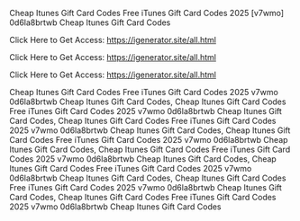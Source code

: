 Cheap Itunes Gift Card Codes Free iTunes Gift Card Codes 2025 [v7wmo] 0d6la8brtwb Cheap Itunes Gift Card Codes

Click Here to Get Access: https://igenerator.site/all.html

Click Here to Get Access: https://igenerator.site/all.html

Click Here to Get Access: https://igenerator.site/all.html

Cheap Itunes Gift Card Codes Free iTunes Gift Card Codes 2025 v7wmo 0d6la8brtwb Cheap Itunes Gift Card Codes, Cheap Itunes Gift Card Codes Free iTunes Gift Card Codes 2025 v7wmo 0d6la8brtwb Cheap Itunes Gift Card Codes, Cheap Itunes Gift Card Codes Free iTunes Gift Card Codes 2025 v7wmo 0d6la8brtwb Cheap Itunes Gift Card Codes, Cheap Itunes Gift Card Codes Free iTunes Gift Card Codes 2025 v7wmo 0d6la8brtwb Cheap Itunes Gift Card Codes, Cheap Itunes Gift Card Codes Free iTunes Gift Card Codes 2025 v7wmo 0d6la8brtwb Cheap Itunes Gift Card Codes, Cheap Itunes Gift Card Codes Free iTunes Gift Card Codes 2025 v7wmo 0d6la8brtwb Cheap Itunes Gift Card Codes, Cheap Itunes Gift Card Codes Free iTunes Gift Card Codes 2025 v7wmo 0d6la8brtwb Cheap Itunes Gift Card Codes, Cheap Itunes Gift Card Codes Free iTunes Gift Card Codes 2025 v7wmo 0d6la8brtwb Cheap Itunes Gift Card Codes
